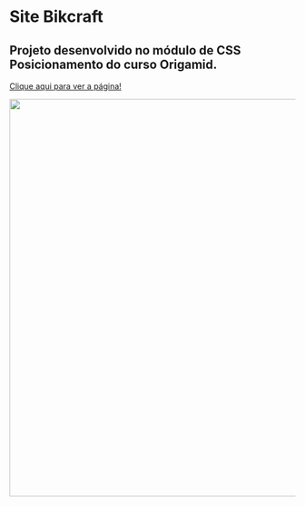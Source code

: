 # Site Bikcraft

## Projeto desenvolvido no módulo de CSS Posicionamento do curso Origamid.

<div align="left">

  <a href="https://linconvinicius.github.io/Pagina-Bikcraft/">Clique aqui para ver a página!</a><br>
</div>

<div align="center">
  <img width="700px" src="https://user-images.githubusercontent.com/99558382/173715409-3b068181-4470-4c91-9312-416c801f4a81.JPG"/>
